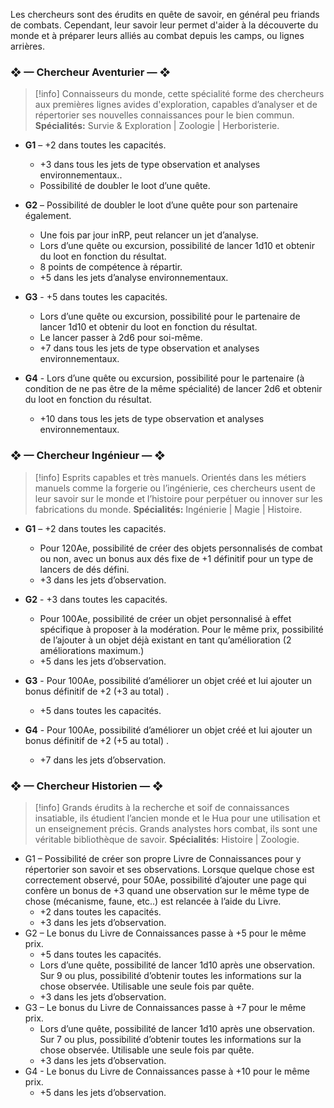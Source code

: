 Les chercheurs sont des érudits en quête de savoir, en général peu friands de combats. Cependant, leur savoir leur permet d'aider à la découverte du monde et à préparer leurs alliés au combat depuis les camps, ou lignes arrières. 

### ❖ — Chercheur Aventurier — ❖
>[!info] Connaisseurs du monde, cette spécialité forme des chercheurs aux premières lignes avides d'exploration, capables d’analyser et de répertorier ses nouvelles connaissances pour le bien commun. 
> **Spécialités:** Survie & Exploration | Zoologie | Herboristerie.

- **G1** – +2 dans toutes les capacités.
	- +3 dans tous les jets de type observation et analyses environnementaux.. 
	- Possibilité de doubler le loot d’une quête.

- **G2** – Possibilité de doubler le loot  d’une quête pour son partenaire également.
	-  Une fois par jour inRP, peut relancer un jet d’analyse.
	- Lors d’une quête ou excursion, possibilité de lancer 1d10 et obtenir du loot en fonction du résultat.
	- 8 points de compétence à répartir.
	- +5 dans les jets d’analyse environnementaux.

- **G3** - +5 dans toutes les capacités.
	- Lors d’une quête ou excursion, possibilité pour le partenaire de lancer 1d10 et obtenir du loot en fonction du résultat. 
	- Le lancer passer à 2d6 pour soi-même.
	- +7 dans tous les jets de type observation et analyses environnementaux.

- **G4** - Lors d’une quête ou excursion, possibilité pour le partenaire (à condition de ne pas être de la même spécialité) de lancer 2d6 et obtenir du loot en fonction du résultat.
	- +10 dans tous les jets de type observation et analyses environnementaux.


### ❖ — Chercheur Ingénieur — ❖
>[!info] Esprits capables et très manuels. Orientés dans les métiers manuels comme la forgerie ou l’ingénierie, ces chercheurs usent de leur savoir sur le monde et l’histoire pour perpétuer ou innover sur les fabrications du monde.
> **Spécialités:** Ingénierie | Magie | Histoire.

- **G1** – +2 dans toutes les capacités. 
	- Pour 120Ae, possibilité de créer des objets personnalisés de combat ou non, avec un bonus aux dés fixe de +1 définitif pour un type de lancers de dés défini. 
	- +3 dans les jets d’observation.

- **G2** - +3 dans toutes les capacités.
	- Pour 100Ae, possibilité de créer un objet personnalisé à effet spécifique à proposer à la modération. Pour le même prix, possibilité de l’ajouter à un objet déjà existant en tant qu’amélioration (2 améliorations maximum.)
	- +5 dans les jets d’observation.

- **G3** - Pour 100Ae, possibilité d’améliorer un objet créé et lui ajouter un bonus définitif de +2 (+3 au total) .
	- +5 dans toutes les capacités. 

- **G4** - Pour 100Ae, possibilité d’améliorer un objet créé et lui ajouter un bonus définitif de +2 (+5 au total) .
	- +7 dans les jets d’observation.


### ❖ — Chercheur Historien — ❖
>[!info] Grands érudits à la recherche et soif de connaissances insatiable, ils étudient l’ancien monde et le Hua pour une utilisation et un enseignement précis. Grands analystes hors combat, ils sont une véritable bibliothèque de savoir. 
> **Spécialités**: Histoire | Zoologie.

- G1 – Possibilité de créer son propre Livre de Connaissances pour y répertorier son savoir et ses observations. Lorsque quelque chose est correctement observé, pour 50Ae, possibilité d’ajouter une page qui confère un bonus de +3 quand une observation sur le même type de chose (mécanisme, faune, etc..) est relancée à l’aide du Livre.
	- +2 dans toutes les capacités.
	- +3 dans les jets d’observation.
- G2 – Le bonus du Livre de Connaissances passe à +5 pour le même prix.
	- +5 dans toutes les capacités.
	- Lors d’une quête, possibilité de lancer 1d10 après une observation. Sur 9 ou plus, possibilité d’obtenir toutes les informations sur la chose observée. Utilisable une seule fois par quête.
	- +3 dans les jets d’observation.
- G3 – Le bonus du Livre de Connaissances passe à +7 pour le même prix.
     - Lors d’une quête, possibilité de lancer 1d10 après une observation. Sur 7 ou plus, possibilité d’obtenir toutes les informations sur la chose observée. Utilisable une seule fois par quête.
     - +3 dans les jets d’observation.
-  G4 - Le bonus du Livre de Connaissances passe à +10 pour le même prix.
	- +5 dans les jets d’observation.